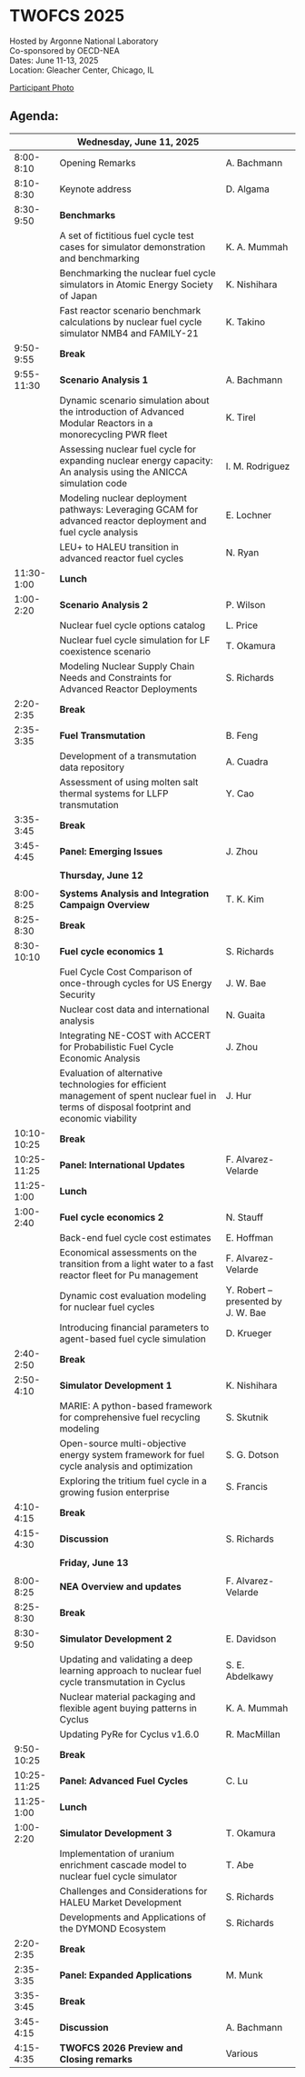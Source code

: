# TWOFCS 2025

Hosted by Argonne National Laboratory  
Co-sponsored by OECD-NEA  
Dates: June 11-13, 2025  
Location: Gleacher Center, Chicago, IL

[Participant Photo](2025TWOFCS-Participants.jpg)

## Agenda:

||**Wednesday, June 11, 2025**||
|---------|------|-------|
|8:00-8:10	| Opening Remarks | A. Bachmann |
|8:10-8:30	| Keynote address | D. Algama |
|8:30-9:50	|**Benchmarks**	| |
||	A set of fictitious fuel cycle test cases for simulator demonstration and benchmarking |K. A. Mummah |
||	Benchmarking the nuclear fuel cycle simulators in Atomic Energy Society of Japan| K. Nishihara |
||	Fast reactor scenario benchmark calculations by nuclear fuel cycle simulator NMB4 and FAMILY-21	|K. Takino|
|9:50-9:55	|**Break**	||
|9:55-11:30	|**Scenario Analysis 1**	| A. Bachmann|
||	Dynamic scenario simulation about the introduction of Advanced Modular Reactors in a monorecycling PWR fleet	 |K. Tirel|
||	Assessing nuclear fuel cycle for expanding nuclear energy capacity: An analysis using the ANICCA simulation code |	I. M. Rodriguez|
||  Modeling nuclear deployment pathways: Leveraging GCAM for advanced reactor deployment and fuel cycle analysis |	E. Lochner| 
|| LEU+ to HALEU transition in advanced reactor fuel cycles|	N. Ryan|
|11:30-1:00	|**Lunch**	||
|1:00-2:20|	**Scenario Analysis 2**	|P. Wilson|
||	Nuclear fuel cycle options catalog	|L. Price|
||	Nuclear fuel cycle simulation for LF coexistence scenario |	T. Okamura|
||	Modeling Nuclear Supply Chain Needs and Constraints for Advanced Reactor Deployments |	S. Richards|
|2:20-2:35|	**Break** ||
|2:35-3:35|	**Fuel Transmutation**	|B. Feng|
||	Development of a transmutation data repository	|A. Cuadra|
||	Assessment of using molten salt thermal systems for LLFP transmutation	|Y. Cao|
|3:35-3:45|	**Break** ||
|3:45-4:45|	**Panel: Emerging Issues** |	J. Zhou|
| | | |
||**Thursday, June 12**||
| | | |
|8:00-8:25	|**Systems Analysis and Integration Campaign Overview**	|T. K. Kim|
|8:25-8:30	|**Break** ||
|8:30-10:10	|**Fuel cycle economics 1**	|S. Richards|
||	Fuel Cycle Cost Comparison of once-through cycles for US Energy Security	|J. W. Bae|
||	Nuclear cost data and international analysis	|N. Guaita|
||	Integrating NE-COST with ACCERT for Probabilistic Fuel Cycle Economic Analysis	|J. Zhou|
||	Evaluation of alternative technologies for efficient management of spent nuclear fuel in terms of disposal footprint and economic viability	|J. Hur|
|10:10-10:25|**Break** ||
|10:25-11:25|	**Panel: International Updates**	|F. Alvarez-Velarde|
|11:25-1:00	|**Lunch**	||
|1:00-2:40	|**Fuel cycle economics 2**|	N. Stauff|
||	Back-end fuel cycle cost estimates	|E. Hoffman|
||	Economical assessments on the transition from a light water to a fast reactor fleet for Pu management|	F. Alvarez-Velarde|
||	Dynamic cost evaluation modeling for nuclear fuel cycles	|Y. Robert – presented by J. W. Bae|
||	Introducing financial parameters to agent-based fuel cycle simulation|	D. Krueger||
|2:40-2:50	|**Break**||
|2:50-4:10	|**Simulator Development 1**|	K. Nishihara|
||	MARIE: A python-based framework for comprehensive fuel recycling modeling|	S. Skutnik|
||	Open-source multi-objective energy system framework for fuel cycle analysis and optimization|	S. G. Dotson|
||	Exploring the tritium fuel cycle in a growing fusion enterprise	|S. Francis|
|4:10-4:15	|**Break**	||
|4:15-4:30	|**Discussion**|	S. Richards||
||||	
|| **Friday, June 13**||
||
|8:00-8:25	|**NEA Overview and updates**|	F. Alvarez-Velarde|
|8:25-8:30	|**Break**||
|8:30-9:50	|**Simulator Development 2**	|E. Davidson|
||	Updating and validating a deep learning approach to nuclear fuel cycle transmutation in Cyclus	|S. E. Abdelkawy|
||	Nuclear material packaging and flexible agent buying patterns in Cyclus	|K. A. Mummah|
||	Updating PyRe for Cyclus v1.6.0	|R. MacMillan|
|9:50-10:25	|**Break**||
|10:25-11:25| **Panel: Advanced Fuel Cycles**	|C. Lu|
|11:25-1:00	|**Lunch** ||
|1:00-2:20|	**Simulator Development 3**	|T. Okamura|
||	Implementation of uranium enrichment cascade model to nuclear fuel cycle simulator	|T. Abe|
||	Challenges and Considerations for HALEU Market Development	|S. Richards|
||	Developments and Applications of the DYMOND Ecosystem	|S. Richards|
|2:20-2:35	|**Break** ||	
|2:35-3:35	|**Panel: Expanded Applications**	|M. Munk|
|3:35-3:45	| **Break**	| |
|3:45-4:15	| **Discussion** | A. Bachmann|
|4:15-4:35	| **TWOFCS 2026 Preview and Closing remarks**	| Various|
